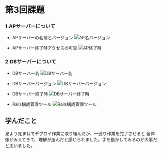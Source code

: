 # 第3回課題
### 1.APサーバーについて
+ APサーバーの名前とバージョン
![AP名バージョン](../pictures/APサーバー名前バージョン.png)

+ APサーバー終了時アクセスの可否
![AP終了時](../pictures/APサーバー終了時.png)

### 2.DBサーバーについて
+ DBサーバー名
![DBサーバー名](../pictures/DBサーバー名.png)

+ DBサーバーバージョン
![DBサーバーバージョン](../pictures/DBサーバーバージョン.png)

+ DBサーバー終了時
![DBサーバー終了時](../pictures/DBサーバー終了時.png)

+ Rails構成管理ツール
![Rails構成管理ツール](../pictures/Rails構成管理ツール.png)

## 学んだこと
見よう見まねでデプロイ作業に取り組んだが、一通り作業を完了させると
全体像がみえてきて、理解が進んだと感じられました。手を動かしてみるのが大事だと思いました。
